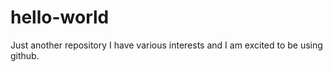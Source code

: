 # hello-world
Just another repository
I have various interests and I am excited to be using github.
